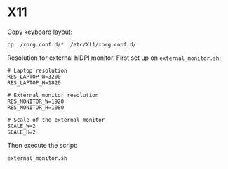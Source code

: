 X11
===

Copy keyboard layout:

	cp ./xorg.conf.d/*  /etc/X11/xorg.conf.d/

Resolution for external hiDPI monitor.
First set up on `external_monitor.sh`:

    # Laptop resolution
    RES_LAPTOP_W=3200
    RES_LAPTOP_H=1820

    # External monitor resolution
    RES_MONITOR_W=1920
    RES_MONITOR_H=1080

    # Scale of the external monitor
    SCALE_W=2
    SCALE_H=2

Then execute the script:

    external_monitor.sh